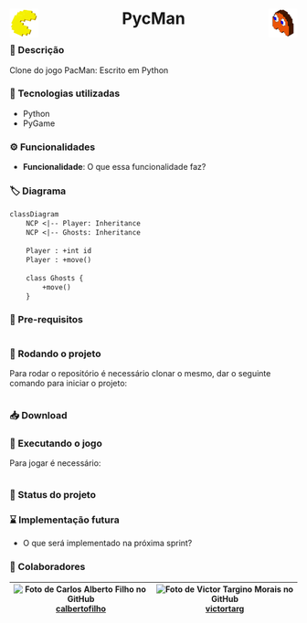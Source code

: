 <!-- ↓               Título do repositório                ↓ -->
<h1 align="center">

[<img src="./resources/images/icon.png" alt="PycMan_Icon" height="50" target="_blank" align="left" />]()
PycMan
[<img src="./resources/images/ghost.png" alt="Ghost_Icon" height="50" target="_blank"  align="right" />]()

</h1>
<!-- ↑                        Fim                         ↑ -->

<!-- ↓              Descrição do repositório              ↓ -->
### :memo: Descrição
Clone do jogo PacMan: Escrito em Python
<!-- ↑                        Fim                         ↑ -->

<!-- ↓      Tecnologias utilizadas na implementação       ↓ -->
### :wrench: Tecnologias utilizadas
* Python
* PyGame
<!-- ↑                        Fim                         ↑ -->

<!-- ↓      Funcionalidades implementadas na solução      ↓ -->
### :gear: Funcionalidades
* <b>Funcionalidade</b>: O que essa funcionalidade faz?
<!-- ↑                        Fim                         ↑ -->

<!-- ↓                Diagrama de classes                 ↓ -->
### :label: Diagrama
```mermaid
classDiagram
    NCP <|-- Player: Inheritance
    NCP <|-- Ghosts: Inheritance

    Player : +int id
    Player : +move()

    class Ghosts {
        +move()
    }
```
<!-- ↑                        Fim                         ↑ -->

<!-- ↓  ↓ -->
### :electric_plug: Pre-requisitos
```bash
```
<!-- ↑                        Fim                         ↑ -->

<!-- ↓  ↓ -->
### :rocket: Rodando o projeto
Para rodar o repositório é necessário clonar o mesmo, dar o seguinte comando para iniciar o projeto:
```bash
```
<!-- ↑                        Fim                         ↑ -->

<!-- ↓  ↓ -->
### :inbox_tray: Download
<!-- ↑                        Fim                         ↑ -->

<!-- ↓  ↓ -->
### :space_invader: Executando o jogo
Para jogar é necessário:
```bash
```
<!-- ↑                        Fim                         ↑ -->

<!-- ↓  ↓ -->
### :dart: Status do projeto
<!-- ↑                        Fim                         ↑ -->

<!-- ↓  ↓ -->
### :hourglass: Implementação futura
* O que será implementado na próxima sprint?
<!-- ↑                        Fim                         ↑ -->

<!-- ↓  ↓ -->
### :handshake: Colaboradores
| ![Foto de Carlos Alberto Filho no GitHub](https://images.weserv.nl/?url=avatars.githubusercontent.com/u/84130607?v=4&h=100&w=100&fit=cover&mask=circle&maxage=7d)<br />[calbertofilho](https://github.com/calbertofilho) | ![Foto de Victor Targino Morais no GitHub](https://images.weserv.nl/?url=avatars.githubusercontent.com/u/84408670?v=4&h=100&w=100&fit=cover&mask=circle&maxage=7d)<br />[victortarg](https://github.com/victortarg) |
| :-: | :-: |
<!-- ↑                        Fim                         ↑ -->